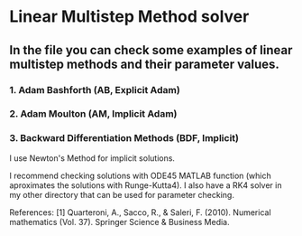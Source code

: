 # Linear Multistep Method solver

## In the file you can check some examples of linear multistep methods and their parameter values.

### 1. Adam Bashforth (AB, Explicit Adam)

### 2. Adam Moulton (AM, Implicit Adam)

### 3. Backward Differentiation Methods (BDF, Implicit)

I use Newton's Method for implicit solutions.

I recommend checking solutions with ODE45 MATLAB function (which aproximates the solutions with Runge-Kutta4). I also have a RK4 solver in my other directory that can be used for parameter checking.


References:
[1] Quarteroni, A., Sacco, R., & Saleri, F. (2010). Numerical mathematics (Vol. 37). Springer Science & Business Media.
